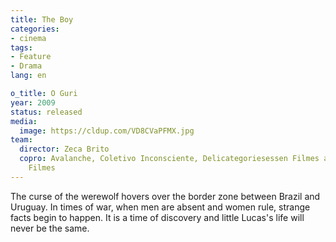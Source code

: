 ```yaml
---
title: The Boy
categories:
- cinema
tags:
- Feature
- Drama
lang: en

o_title: O Guri
year: 2009
status: released
media:
  image: https://cldup.com/VD8CVaPFMX.jpg
team:
  director: Zeca Brito
  copro: Avalanche, Coletivo Inconsciente, Delicategoriesessen Filmes and Besouro
    Filmes
---
```


The curse of the werewolf hovers over the border zone between Brazil and Uruguay. In times of war, when men are absent and women rule, strange facts begin to happen. It is a time of discovery and little Lucas's life will never be the same.

